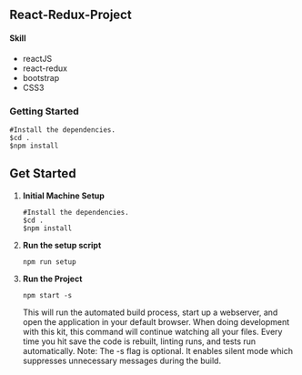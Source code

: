
## React-Redux-Project

#### Skill 
 - reactJS
 - react-redux
 - bootstrap
 - CSS3

 ### Getting Started

 ``` 
 #Install the dependencies.
 $cd .
 $npm install
 ```


## Get Started

1. **Initial Machine Setup**

    ``` 
    #Install the dependencies.
    $cd .
    $npm install
    ```

3. **Run the setup script**

    `npm run setup`

4. **Run the Project**

    `npm start -s`

    This will run the automated build process, start up a webserver, and open the application in your default browser. When doing development with this kit, this command will continue watching all your files. Every time you hit save the code is rebuilt, linting runs, and tests run automatically. Note: The -s flag is optional. It enables silent mode which suppresses unnecessary messages during the build.
